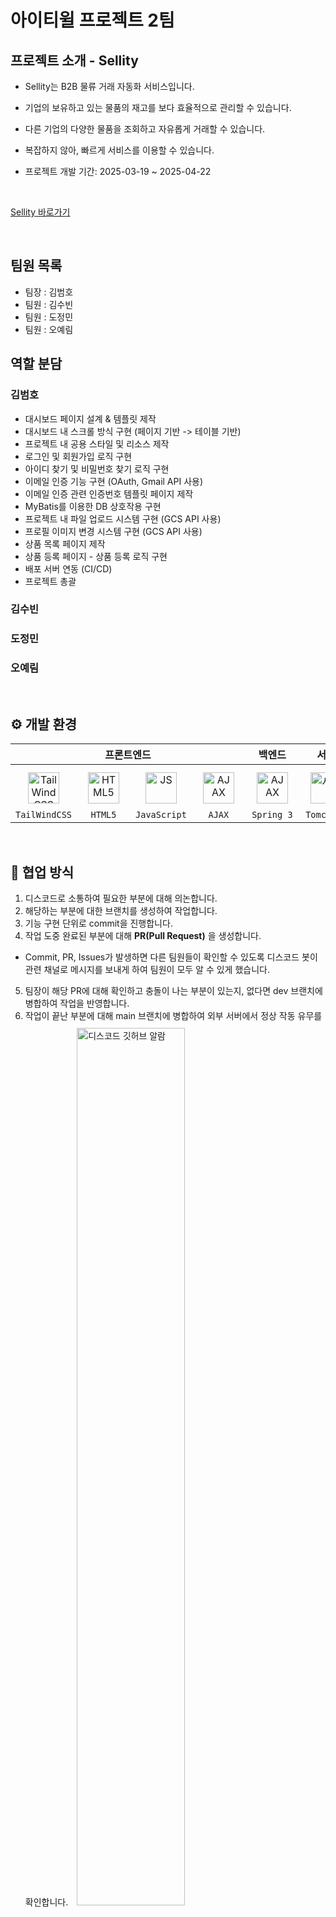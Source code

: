 # 아이티윌 프로젝트 2팀

## 프로젝트 소개 - Sellity

- Sellity는 B2B 물류 거래 자동화 서비스입니다.
- 기업의 보유하고 있는 물품의 재고를 보다 효율적으로 관리할 수 있습니다.
- 다른 기업의 다양한 물품을 조회하고 자유롭게 거래할 수 있습니다.
- 복잡하지 않아, 빠르게 서비스를 이용할 수 있습니다.

- 프로젝트 개발 기간: 2025-03-19 ~ 2025-04-22

<br>

  [Sellity 바로가기](http://34.168.32.224:8080/web/main)

<br>

## 팀원 목록

- 팀장 : 김범호 
- 팀원 : 김수빈
- 팀원 : 도정민
- 팀원 : 오예림

## 역할 분담

### 김범호

- 대시보드 페이지 설계 & 템플릿 제작
- 대시보드 내 스크롤 방식 구현 (페이지 기반 -> 테이블 기반)
- 프로젝트 내 공용 스타일 및 리소스 제작
- 로그인 및 회원가입 로직 구현
- 아이디 찾기 및 비밀번호 찾기 로직 구현
- 이메일 인증 기능 구현 (OAuth, Gmail API 사용)
- 이메일 인증 관련 인증번호 템플릿 페이지 제작
- MyBatis를 이용한 DB 상호작용 구현
- 프로젝트 내 파일 업로드 시스템 구현 (GCS API 사용)
- 프로필 이미지 변경 시스템 구현 (GCS API 사용)
- 상품 목록 페이지 제작
- 상품 등록 페이지 - 상품 등록 로직 구현
- 배포 서버 연동 (CI/CD)
- 프로젝트 총괄

### 김수빈


### 도정민


### 오예림


<br>

## ⚙️ 개발 환경

<table>
      <thead align="center">
        <tr>
          <th colspan="4" style="text-align:center;"><span style="font-size:16px;">프론트엔드</span></th>
          <th style="text-align:center;"><span style="font-size:16px">백엔드</span></th>
          <th style="text-align:center;"><span style="font-size:16px">서버</span></th>
          <th colspan="2" style="text-align:center;"><span style="font-size:16px;">DB</span></th>
        </tr>
      </thead>
      <tbody>
        <tr>
          <td align="center" style="text-align:center;">
            <a href="https://reactjs.org/" target="_blank"><img style="margin: 10px" src="https://noticon-static.tammolo.com/dgggcrkxq/image/upload/v1657314490/noticon/ur8spzfcq4acw7ijp68v.png" alt="TailWindCSS" height="50" /></a>
            <br>
            <code>TailWindCSS</code>
          </td>
          <td align="center" style="text-align:center; margin: 0 auto;">
            <a href="https://styled-components.com/" target="_blank"><img style="margin: 10px" src="https://noticon-static.tammolo.com/dgggcrkxq/image/upload/v1566995514/noticon/jufppyr8htislboas4ve.png" alt="HTML5" height="50" /></a>
            <br>
            <code>HTML5</code>
          </td>
          <td align="center" style="text-align:center; margin: 0 auto;">
            <a href="https://styled-components.com/" target="_blank"><img style="margin: 10px" src="https://noticon-static.tammolo.com/dgggcrkxq/image/upload/v1629279836/noticon/qopgwljhqw2ezqxnfjpe.png" alt="JS" height="50" /></a>
            <br>
            <code>JavaScript</code>
          </td>
          <td align="center" style="text-align:center; margin: 0 auto;">
            <a href="https://styled-components.com/" target="_blank"><img style="margin: 10px" src="https://noticon-static.tammolo.com/dgggcrkxq/image/upload/v1623252802/noticon/dwhdor3qcwlynwmnqsxy.png" alt="AJAX" height="50" /></a>
            <br>
            <code>AJAX</code>
          </td>
          <td align="center" style="text-align:center; margin: 0 auto;">
            <a href="https://styled-components.com/" target="_blank"><img style="margin: 10px" src="https://noticon-static.tammolo.com/dgggcrkxq/image/upload/v1566778017/noticon/ytjm1rralodyhvuggrpu.png" alt="AJAX" height="50" /></a>
            <br>
            <code>Spring 3</code>
          </td>
          <td align="center" style="text-align:center; margin: 0 auto;">
            <a href="https://styled-components.com/" target="_blank"><img style="margin: 10px" src="https://noticon-static.tammolo.com/dgggcrkxq/image/upload/v1576681183/noticon/cytfygu8ycqcg2vm7tte.png" alt="서버" height="50" /></a>
            <br>
            <code>Tomcat 9</code>
          </td>
<td align="center" style="text-align:center; margin: 0 auto;">
            <a href="https://styled-components.com/" target="_blank"><img style="margin: 10px" src="https://noticon-static.tammolo.com/dgggcrkxq/image/upload/v1603423163/noticon/az0cvs28lm7gxoowlsva.png" alt="서버" height="50" /></a>
            <br>
            <code>Tomcat 9</code>
          </td>
</table>

<br>

## 🤝 협업 방식</a>

1. 디스코드로 소통하여 필요한 부분에 대해 의논합니다.
2. 해당하는 부분에 대한 브랜치를 생성하여 작업합니다.
3. 기능 구현 단위로 commit을 진행합니다.
4. 작업 도중 완료된 부분에 대해 **PR(Pull Request)** 을 생성합니다.
- Commit, PR, Issues가 발생하면 다른 팀원들이 확인할 수 있도록 디스코드 봇이 관련 채널로 메시지를 보내게 하여 팀원이 모두 알 수 있게 했습니다.
5. 팀장이 해당 PR에 대해 확인하고 충돌이 나는 부분이 있는지, 없다면 dev 브랜치에 병합하여 작업을 반영합니다.
6. 작업이 끝난 부분에 대해 main 브랜치에 병합하여 외부 서버에서 정상 작동 유무를 확인합니다.
    <img style="margin: 10px" width=60% src="./preview/discord.png" alt="디스코드 깃허브 알람"/>

## 🔀 브랜치 전략

- 프로젝트 기간 동안 팀원들이 모두 각기 다른 작업을 진행하기 때문에 작업 별로 브랜치를 나누고 dev 브랜치에 병합한 뒤, 문제가 없는 부분에 대해서는 main 브랜치에 병합하도록 진행했습니다.

<br>

## 📐 컨벤션

팀원 간의 원활한 소통과 협업을 위해 프로젝트 내에서 사용할 컨벤션을 정의했습니다.

### [🔗 브랜치 컨벤션](https://github.com/nailedReact/bokgungom-market/wiki/%F0%9F%93%A8-%EC%BB%A4%EB%B0%8B-%EC%BB%A8%EB%B2%A4%EC%85%98)

- 브랜치 명을 본인 이니셜로 작성하여 어떤 작업중인지 알 수 없어, 프로젝트 내에 다음과 같은 컨벤션을 따르도록 했습니다.

    ```
        - 브랜치는 영어로 작성하며, dev_로 시작합니다.
        - 반드시 대략적인 기능을 포함하도록 했습니다. (dev_product)
        - 선택에 따라 브랜치 이름 마지막 부분에 본인 식별자를 했습니다. (dev_product_oyl)
    ```

<br>

### [🔗 코드 컨벤션]
- 프로젝트 내에서 사용할 코드 컨벤션을 정의했습니다.

    ```
        - 클래스명은 PascalCase, 메서드명은 camelCase으로 작성합니다.
        - 변수 및 상수는 반드시 의미가 있고, 의미를 알 수 있는 이름으로 작성합니다.
        - 연산자와 피연산자 사이에는 항상 1칸의 공백을 삽입합니다.
        - 메서드 호출 시, 매개변수 사이에는 항상 1칸의 공백을 삽입합니다.
        - 생성한 클래스, 메소드에는 주석으로 설명을 표시합니다.
        - Test 클래스일 경우, 클래스 이름은 반드시 마지막에 Test가 붙도록 작성합니다.
    ```

## 페이지 미리보기

<table width="100%">
<tr>
    <th colspan="1">메인 페이지</th>
</tr>

<tr align="center">
    <td valign="top" width="100%">
    메인 페이지
    </td>
</tr>

</table>

<br>



